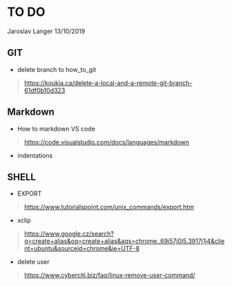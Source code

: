 # TO DO
Jaroslav Langer 
13/10/2019
 
## GIT
+ delete branch to how_to_git
> https://koukia.ca/delete-a-local-and-a-remote-git-branch-61df0b10d323

## Markdown
+ How to markdown VS code
> https://code.visualstudio.com/docs/languages/markdown
+ indentations

## SHELL
+ EXPORT
> https://www.tutorialspoint.com/unix_commands/export.htm

+ xclip 
> https://www.google.cz/search?q=create+alias&oq=create+alias&aqs=chrome..69i57j0l5.3917j1j4&client=ubuntu&sourceid=chrome&ie=UTF-8

+ delete user
> https://www.cyberciti.biz/faq/linux-remove-user-command/
